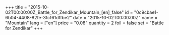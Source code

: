 +++
title = "2015-10-02T00:00:00Z_Battle_for_Zendikar_Mountain_[en]_false"
id = "0c9cbae1-6b04-4408-82fe-3fcf61dffbe2"
date = "2015-10-02T00:00:00Z"
name = "Mountain"
lang = ["en"]
price = "0.08"
quantity = 2
foil = false
set = "Battle for Zendikar"
+++
